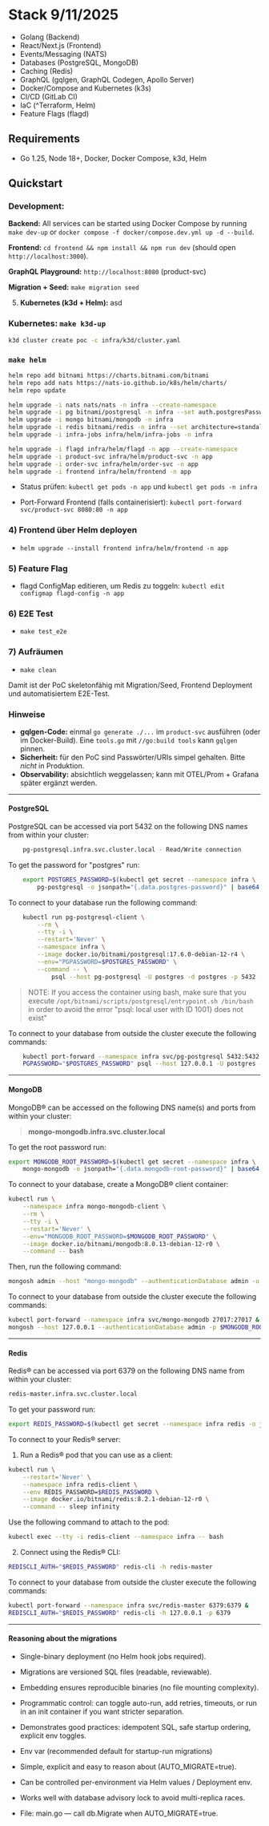# Stack 9/11/2025

- Golang (Backend)
- React/Next.js (Frontend)
- Events/Messaging (NATS)
- Databases (PostgreSQL, MongoDB)
- Caching (Redis)
- GraphQL (gqlgen, GraphQL Codegen, Apollo Server)
- Docker/Compose and Kubernetes (k3s)
- CI/CD (GitLab CI)
- IaC (^Terraform, Helm)
- Feature Flags (flagd)

## Requirements

- Go 1.25, Node 18+, Docker, Docker Compose, k3d, Helm

## Quickstart

### Development:

**Backend:** All services can be started using Docker Compose by running `make dev-up` or `docker compose -f docker/compose.dev.yml up -d --build`.

**Frontend:** `cd frontend && npm install && npm run dev` (should open `http://localhost:3000`).

**GraphQL Playground:** `http://localhost:8080` (product-svc)

**Migration + Seed:** `make migration seed`


5. **Kubernetes (k3d + Helm):** asd

### Kubernetes: `make k3d-up`

```sh
k3d cluster create poc -c infra/k3d/cluster.yaml
```

### `make helm`

```sh
helm repo add bitnami https://charts.bitnami.com/bitnami
helm repo add nats https://nats-io.github.io/k8s/helm/charts/
helm repo update
```

```sh
helm upgrade -i nats nats/nats -n infra --create-namespace
helm upgrade -i pg bitnami/postgresql -n infra --set auth.postgresPassword=postgres
helm upgrade -i mongo bitnami/mongodb -n infra
helm upgrade -i redis bitnami/redis -n infra --set architecture=standalone
helm upgrade -i infra-jobs infra/helm/infra-jobs -n infra
```

```sh
helm upgrade -i flagd infra/helm/flagd -n app --create-namespace
helm upgrade -i product-svc infra/helm/product-svc -n app
helm upgrade -i order-svc infra/helm/order-svc -n app
helm upgrade -i frontend infra/helm/frontend -n app
```
- Status prüfen: `kubectl get pods -n app` und `kubectl get pods -n infra`

- Port-Forward Frontend (falls containerisiert): `kubectl port-forward svc/product-svc 8080:80 -n app`

### 4) Frontend über Helm deployen

- `helm upgrade --install frontend infra/helm/frontend -n app`

### 5) Feature Flag

- flagd ConfigMap editieren, um Redis zu toggeln: `kubectl edit configmap flagd-config -n app`

### 6) E2E Test

- `make test_e2e`

### 7) Aufräumen

- `make clean`

Damit ist der PoC skeletonfähig mit Migration/Seed, Frontend Deployment und automatisiertem E2E-Test.

### Hinweise
- **gqlgen-Code:** einmal `go generate ./...` im `product-svc` ausführen (oder im Docker-Build). Eine `tools.go` mit `//go:build tools` kann `gqlgen` pinnen.
- **Sicherheit:** für den PoC sind Passwörter/URIs simpel gehalten. Bitte *nicht* in Produktion.
- **Observability:** absichtlich weggelassen; kann mit OTEL/Prom + Grafana später ergänzt werden.

---

#### PostgreSQL

PostgreSQL can be accessed via port 5432 on the following DNS names from within your cluster:

```sh
    pg-postgresql.infra.svc.cluster.local - Read/Write connection
```

To get the password for "postgres" run:

```sh
    export POSTGRES_PASSWORD=$(kubectl get secret --namespace infra \
        pg-postgresql -o jsonpath="{.data.postgres-password}" | base64 -d)
```

To connect to your database run the following command:

```sh
    kubectl run pg-postgresql-client \
        --rm \
        --tty -i \
        --restart='Never' \
        --namespace infra \
        --image docker.io/bitnami/postgresql:17.6.0-debian-12-r4 \
        --env="PGPASSWORD=$POSTGRES_PASSWORD" \
        --command -- \
            psql --host pg-postgresql -U postgres -d postgres -p 5432
```

> NOTE: If you access the container using bash, make sure that you execute `/opt/bitnami/scripts/postgresql/entrypoint.sh /bin/bash` in order to avoid the error "psql: local user with ID 1001} does not exist"

To connect to your database from outside the cluster execute the following commands:

```sh
    kubectl port-forward --namespace infra svc/pg-postgresql 5432:5432 &
    PGPASSWORD="$POSTGRES_PASSWORD" psql --host 127.0.0.1 -U postgres -d postgres -p 5432
```
 
---

#### MongoDB

MongoDB&reg; can be accessed on the following DNS name(s) and ports from within your cluster:

> **mongo-mongodb.infra.svc.cluster.local**

To get the root password run:

```sh
export MONGODB_ROOT_PASSWORD=$(kubectl get secret --namespace infra \
    mongo-mongodb -o jsonpath="{.data.mongodb-root-password}" | base64 -d)
```

To connect to your database, create a MongoDB&reg; client container:

```sh
kubectl run \
    --namespace infra mongo-mongodb-client \
    --rm \
    --tty -i \
    --restart='Never' \
    --env="MONGODB_ROOT_PASSWORD=$MONGODB_ROOT_PASSWORD" \
    --image docker.io/bitnami/mongodb:8.0.13-debian-12-r0 \
    --command -- bash
```

Then, run the following command:

```sh
mongosh admin --host "mongo-mongodb" --authenticationDatabase admin -u $MONGODB_ROOT_USER -p $MONGODB_ROOT_PASSWORD
```

To connect to your database from outside the cluster execute the following commands:

```sh
kubectl port-forward --namespace infra svc/mongo-mongodb 27017:27017 &
mongosh --host 127.0.0.1 --authenticationDatabase admin -p $MONGODB_ROOT_PASSWORD
```

---

#### Redis

Redis&reg; can be accessed via port 6379 on the following DNS name from within your cluster:

```sh
redis-master.infra.svc.cluster.local
```

To get your password run:

```sh
export REDIS_PASSWORD=$(kubectl get secret --namespace infra redis -o jsonpath="{.data.redis-password}" | base64 -d)
```

To connect to your Redis&reg; server:

1. Run a Redis&reg; pod that you can use as a client:

```sh
kubectl run \
    --restart='Never' \
    --namespace infra redis-client \
    --env REDIS_PASSWORD=$REDIS_PASSWORD \
    --image docker.io/bitnami/redis:8.2.1-debian-12-r0 \
    --command -- sleep infinity
```

Use the following command to attach to the pod:

```sh
kubectl exec --tty -i redis-client --namespace infra -- bash
```

2. Connect using the Redis&reg; CLI:

```sh
REDISCLI_AUTH="$REDIS_PASSWORD" redis-cli -h redis-master
```

To connect to your database from outside the cluster execute the following commands:


```sh
kubectl port-forward --namespace infra svc/redis-master 6379:6379 &
REDISCLI_AUTH="$REDIS_PASSWORD" redis-cli -h 127.0.0.1 -p 6379
```

---


#### Reasoning about the migrations

- Single-binary deployment (no Helm hook jobs required).
- Migrations are versioned SQL files (readable, reviewable).
- Embedding ensures reproducible binaries (no file mounting complexity).
- Programmatic control: can toggle auto-run, add retries, timeouts, or run in an init container if you want stricter separation.
- Demonstrates good practices: idempotent SQL, safe startup ordering, explicit env toggles.

- Env var (recommended default for startup-run migrations)
- Simple, explicit and easy to reason about (AUTO_MIGRATE=true).
- Can be controlled per-environment via Helm values / Deployment env.
- Works well with database advisory lock to avoid multi-replica races.
- File: main.go — call db.Migrate when AUTO_MIGRATE=true.